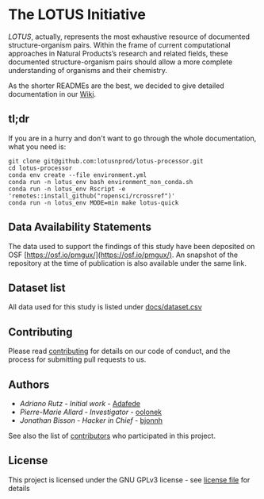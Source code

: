 # The LOTUS Initiative

*LOTUS*, actually, represents the most exhaustive resource of documented structure-organism pairs.
Within the frame of current computational approaches in Natural Products’s research and related fields, 
these documented structure-organism pairs should allow a more complete understanding of organisms and their chemistry.

As the shorter READMEs are the best, we decided to give detailed documentation in our [Wiki](https://github.com/lotusnprod/lotus-processor/wiki).

## tl;dr

If you are in a hurry and don't want to go through the whole documentation, what you need is:

```
git clone git@github.com:lotusnprod/lotus-processor.git
cd lotus-processor
conda env create --file environment.yml
conda run -n lotus_env bash environment_non_conda.sh
conda run -n lotus_env Rscript -e 'remotes::install_github("ropensci/rcrossref")'
conda run -n lotus_env MODE=min make lotus-quick
```

## Data Availability Statements

The data used to support the findings of this study have been deposited on OSF [https://osf.io/pmgux/](https://osf.io/pmgux/).
An snapshot of the repository at the time of publication is also available under the same link.

## Dataset list

All data used for this study is listed under [docs/dataset.csv](docs/dataset.csv)

## Contributing

Please read [contributing](CONTRIBUTING.md) for details on our code of conduct, and the process for submitting pull requests to us.

## Authors

- *Adriano Rutz* - _Initial work_ - [Adafede](https://github.com/Adafede)
- *Pierre-Marie Allard* - _Investigator_ - [oolonek](https://github.com/oolonek)
- *Jonathan Bisson* - _Hacker in Chief_ - [bjonnh](https://github.com/bjonnh)

See also the list of [contributors](https://github.com/lotusnprod/lotus-processor/-/project_members) who participated in this project.

## License

This project is licensed under the GNU GPLv3 license - see [license file](LICENSE.md) for details
